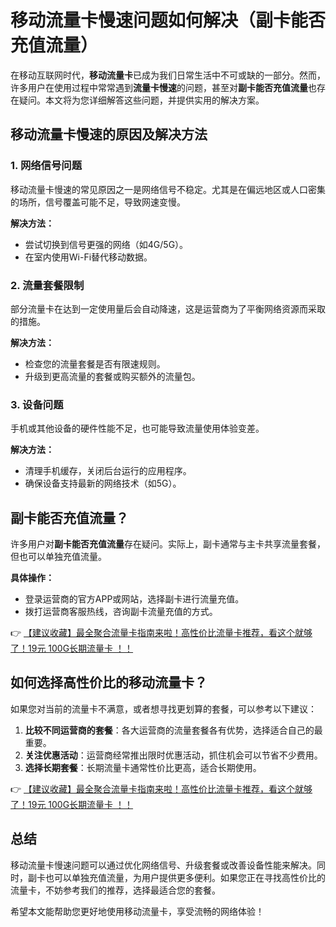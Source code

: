 # 移动流量卡慢速问题如何解决（副卡能否充值流量）

在移动互联网时代，**移动流量卡**已成为我们日常生活中不可或缺的一部分。然而，许多用户在使用过程中常常遇到**流量卡慢速**的问题，甚至对**副卡能否充值流量**也存在疑问。本文将为您详细解答这些问题，并提供实用的解决方案。

## 移动流量卡慢速的原因及解决方法

### 1. 网络信号问题
移动流量卡慢速的常见原因之一是网络信号不稳定。尤其是在偏远地区或人口密集的场所，信号覆盖可能不足，导致网速变慢。

**解决方法：**
- 尝试切换到信号更强的网络（如4G/5G）。
- 在室内使用Wi-Fi替代移动数据。

### 2. 流量套餐限制
部分流量卡在达到一定使用量后会自动降速，这是运营商为了平衡网络资源而采取的措施。

**解决方法：**
- 检查您的流量套餐是否有限速规则。
- 升级到更高流量的套餐或购买额外的流量包。

### 3. 设备问题
手机或其他设备的硬件性能不足，也可能导致流量使用体验变差。

**解决方法：**
- 清理手机缓存，关闭后台运行的应用程序。
- 确保设备支持最新的网络技术（如5G）。

## 副卡能否充值流量？

许多用户对**副卡能否充值流量**存在疑问。实际上，副卡通常与主卡共享流量套餐，但也可以单独充值流量。

**具体操作：**
- 登录运营商的官方APP或网站，选择副卡进行流量充值。
- 拨打运营商客服热线，咨询副卡流量充值的方式。

👉 [【建议收藏】最全聚合流量卡指南来啦！高性价比流量卡推荐，看这个就够了！19元 100G长期流量卡 ！！](https://bit.ly/Liuliangka)

## 如何选择高性价比的移动流量卡？

如果您对当前的流量卡不满意，或者想寻找更划算的套餐，可以参考以下建议：

1. **比较不同运营商的套餐**：各大运营商的流量套餐各有优势，选择适合自己的最重要。
2. **关注优惠活动**：运营商经常推出限时优惠活动，抓住机会可以节省不少费用。
3. **选择长期套餐**：长期流量卡通常性价比更高，适合长期使用。

👉 [【建议收藏】最全聚合流量卡指南来啦！高性价比流量卡推荐，看这个就够了！19元 100G长期流量卡 ！！](https://bit.ly/Liuliangka)

## 总结

移动流量卡慢速问题可以通过优化网络信号、升级套餐或改善设备性能来解决。同时，副卡也可以单独充值流量，为用户提供更多便利。如果您正在寻找高性价比的流量卡，不妨参考我们的推荐，选择最适合您的套餐。

希望本文能帮助您更好地使用移动流量卡，享受流畅的网络体验！